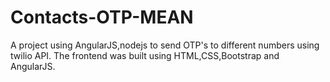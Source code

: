 # Contacts-OTP-MEAN
A project using AngularJS,nodejs to send OTP's to different numbers using twilio API.
The frontend was built using HTML,CSS,Bootstrap and AngularJS.
